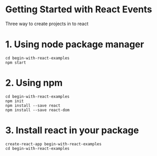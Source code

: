 # Getting Started with React Events
Three way to create projects in to react 

# 1. Using node package manager
``` npx create-react-app begin-with-react-examples
cd begin-with-react-examples
npm start 
```

# 2. Using npm 
```mkdir begin-with-react-examples
cd begin-with-react-examples
npm init
npm install --save react
npm install --save react-dom 
```

# 3. Install react in your package
``` npm install -g begin-with-react-examples
create-react-app begin-with-react-examples
cd begin-with-react-examples 
```
